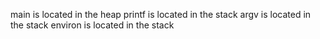 main is located in the heap
printf is located in the stack
argv is located in the stack
environ is located in the stack

